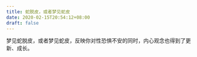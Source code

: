 ```yaml
---
title: 蛇脱皮，或者梦见蛇皮
date: 2020-02-15T20:54:12+08:00
draft: false
---
```


梦见蛇脱皮，或者梦见蛇皮，反映你对性恐惧不安的同时，内心观念也得到了更新、成长。